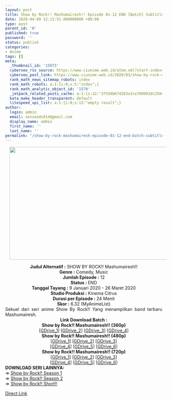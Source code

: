 ```yaml
---
layout: post
title: Show by Rock!! Mashumairesh!! Episode 01-12 END [Batch] Subtitle Indonesia
date: 2020-04-09 12:13:51.000000000 +00:00
type: post
parent_id: '0'
published: true
password: ''
status: publish
categories:
- Anime
tags: []
meta:
  _thumbnail_id: '15073'
  cyberseo_rss_source: https://www.ciunime.web.id/atom.xml?start-index=901&max-results=150
  cyberseo_post_link: https://www.ciunime.web.id/2020/03/show-by-rock-mashumairesh-episode-01-12.html
  rank_math_news_sitemap_robots: index
  rank_math_robots: a:1:{i:0;s:5:"index";}
  rank_math_analytic_object_id: '1570'
  _jetpack_related_posts_cache: a:1:{s:32:"37550b67d263a3ce789993dc25046c5f";a:2:{s:7:"expires";i:1649694141;s:7:"payload";a:0:{}}}
  kata_make_header_transparent: default
  litespeed_vpi_list: a:1:{i:0;s:12:"empty result";}
author:
  login: admin
  email: senseads014@gmail.com
  display_name: admin
  first_name: ''
  last_name: ''
permalink: "/show-by-rock-mashumairesh-episode-01-12-end-batch-subtitle-indonesia/"
---
```

<div class="separator" style="clear: both; text-align: center;"><a href="https://1.bp.blogspot.com/-gwEeKRShvj4/XhiQj9CKw_I/AAAAAAAAd1E/Xrs6hgbhbAMCWTjHypHF2KgDP6rmucX5gCLcBGAsYHQ/s1600/Show%2BBy%2BRock%2521%2521%2BMashumairesh%2521%2521.jpg" imageanchor="1" style="margin-left: 1em; margin-right: 1em;"><img border="0" data-original-height="720" data-original-width="1280" height="360" src="{{ site.baseurl }}/assets/2020/04/Show%2BBy%2BRock%2521%2521%2BMashumairesh%2521%2521.jpg" width="640" /></a></div>
<p>
<div style="text-align: center;"><b>Judul</b><b><b>&nbsp;Alternatif</b>&nbsp;:</b>&nbsp;SHOW BY ROCK!! Mashumairesh!!</div>
<div style="text-align: center;"><b>Genre :</b>&nbsp;Comedy, Music</div>
<div style="text-align: center;"><b>Jumlah Episode :</b>&nbsp;12<br /><b>Status :&nbsp;</b>END<br /><b>Tanggal Tayang :</b>&nbsp;9 Januari 2020&nbsp;- 26 Maret 2020<br /><b>Studio Produksi :</b>&nbsp;Kinema Citrus<br /><b>Durasi per Episode :</b>&nbsp;24 Menit</div>
<div style="text-align: center;"><b>Skor :</b>&nbsp;6.32 (MyAnimeList)</div>
<div style="text-align: center;"></div>
<div style="text-align: justify;">Sekuel dari seri anime Show By Rock!! Yang menampilkan band terbaru Mashumairesh.</div>
<div style="text-align: justify;"></div>
<div style="text-align: justify;"></div>
<div style="text-align: center;">
<div style="text-align: center;"><b>Link Download Batch :</b></div>
<div style="text-align: center;">
<div style="text-align: center;"><b>Show by Rock!! Mashumairesh!!&nbsp;(360p)</b></div>
</div>
<div style="text-align: center;">[<a href="https://drive.google.com/uc?id=1AEbPJfU3JrXQh-axZNktqcRMzM-G96dZ" target="_blank" rel="noopener">GDrive_1</a>] [<a href="https://drive.google.com/uc?id=1x0SdX-QB5cGuDh7VVMswu7G8KomSKlVw" target="_blank" rel="noopener">GDrive_2</a>] [<a href="https://drive.google.com/uc?id=1HMEymly-5HOP9mG_OGgqalT8HV9fCdzo" target="_blank" rel="noopener">GDrive_3</a>] [<a href="https://drive.google.com/uc?id=1AbcIuSgwPc1u2tH0P17n7Mgh5NymhktI" target="_blank" rel="noopener">GDrive_4</a>]</div>
<div style="text-align: center;"></div>
<div style="text-align: center;"><b>Show by Rock!! Mashumairesh!!&nbsp;(480p)</b><br />[<a href="https://drive.google.com/uc?id=1LRA-sIZEQbXrqUknaN2S_k4xfZ_kWvCT" target="_blank" rel="noopener">GDrive_1</a>] [<a href="https://drive.google.com/uc?id=1k08H4cR6ulBl5vb6CDhaMNEhbscr1Ayx" target="_blank" rel="noopener">GDrive_2</a>] [<a href="https://drive.google.com/uc?id=1mkXaS8Msx4jmVZsNz-3UaPoOod5CRJLT" target="_blank" rel="noopener">GDrive_3</a>]<br />[<a href="https://drive.google.com/uc?id=1-HEcjBAufWCN7tuVd0vNu9G8YyEr5Jwq" target="_blank" rel="noopener">GDrive_4</a>] [<a href="https://drive.google.com/uc?id=1SBw24RwFCQfC6mLsNQ025VJ7mPBPym8r" target="_blank" rel="noopener">GDrive_5</a>] [<a href="https://drive.google.com/uc?id=1eMKd4q3J5LikrJvABZACwKhfdfjvahIS" target="_blank" rel="noopener">GDrive_6</a>]</div>
<div style="text-align: center;"><b>Show by Rock!! Mashumairesh!!&nbsp;(720p)</b><br />[<a href="https://drive.google.com/uc?id=1O7B0JKHz2Aqq742JEVJxc_XqPkFyOkd7" target="_blank" rel="noopener">GDrive_1</a>] [<a href="https://drive.google.com/uc?id=1UOcCt5JbsPR2o0PAg1uXf8i-U8EN4Nlk" target="_blank" rel="noopener">GDrive_2</a>] [<a href="https://drive.google.com/uc?id=1P5gQHQ75CIlKlbwbbPyX4xjrsOaOceen" target="_blank" rel="noopener">GDrive_3</a>]<br />[<a href="https://drive.google.com/uc?id=1gKAMOB4P8frGFL3nJf0y4sQHLT6UUll4" target="_blank" rel="noopener">GDrive_4</a>] [<a href="https://drive.google.com/uc?id=1W2hUBQctluZ4ajMW209YW-NQs5SHWWmw" target="_blank" rel="noopener">GDrive_5</a>] [<a href="https://drive.google.com/uc?id=1GB3qzlalRUEjkkHOjGNHJNmD-kMMnKfQ" target="_blank" rel="noopener">GDrive_6</a>]
<div style="text-align: left;"></div>
<div style="text-align: justify;"></div>
<div style="text-align: justify;"><b>DOWNLOAD SERI LAINNYA:</b></div>
<div style="text-align: justify;">=&gt;&nbsp;<a href="https://www.ciunime.web.id/2019/01/show-by-rock-season-1-episode-01-12-end.html" target="_blank" rel="noopener">Show by Rock!! Season 1</a></div>
<div style="text-align: justify;">=&gt;&nbsp;<a href="https://www.ciunime.web.id/2019/01/show-by-rock-season-2-episode-01-12-end.html" target="_blank" rel="noopener">Show by Rock!! Season 2</a></div>
<div style="text-align: justify;">=&gt;&nbsp;<a href="https://www.ciunime.web.id/2019/01/show-by-rock-short-episode-01-12-end.html" target="_blank" rel="noopener">Show by Rock!! Short!!</a></p>
</div>
</div>
</div>
<link rel="stylesheet" href="https://cdnjs.cloudflare.com/ajax/libs/font-awesome/4.7.0/css/font-awesome.min.css" />
<div class="divbtn"> <a href="https://handymansurrender.com/fihup8buzv?key=94550f7ce39444073321dde3b8782f97" class="btn"><i class="fa fa-download"></i> Direct Link</a> </div>
